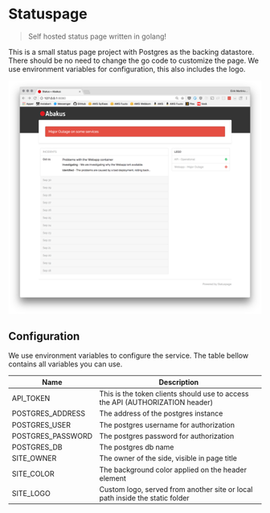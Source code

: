 # Statuspage
> Self hosted status page written in golang!

This is a small status page project with Postgres as the backing datastore.
There should be no need to change the go code to customize the page.
We use environment variables for configuration, this also includes the logo.

![Dashboard](screenshot.png?raw=true "Dashboard")

## Configuration

We use environment variables to configure the service. The table bellow contains
all variables you can use.

|Name             |Description|
|-----------------|-----------|
|API_TOKEN        |This is the token clients should use to access the API (AUTHORIZATION header)|
|POSTGRES_ADDRESS |The address of the postgres instance|
|POSTGRES_USER    |The postgres username for authorization|
|POSTGRES_PASSWORD|The postgres password for authorization|
|POSTGRES_DB      |The postgres db name|
|SITE_OWNER       |The owner of the side, visible in page title|
|SITE_COLOR       |The background color applied on the header element|
|SITE_LOGO        |Custom logo, served from another site or local path inside the static folder|